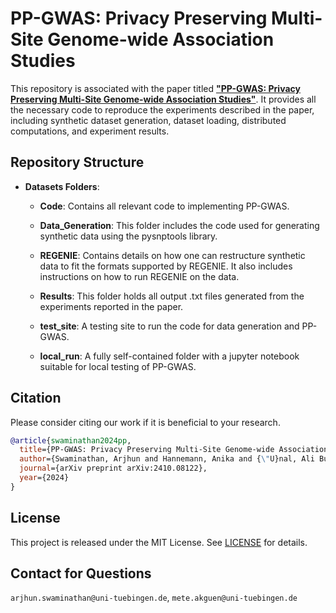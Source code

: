 # PP-GWAS: Privacy Preserving Multi-Site Genome-wide Association Studies

This repository is associated with the paper titled **["PP-GWAS: Privacy Preserving Multi-Site Genome-wide Association Studies"](https://arxiv.org/abs/2410.08122)**. It provides all the necessary code to reproduce the experiments described in the paper, including synthetic dataset generation, dataset loading, distributed computations, and experiment results.

## Repository Structure

- **Datasets Folders**: 
  - **Code**: Contains all relevant code to implementing PP-GWAS. 
  - **Data_Generation**: This folder includes the code used for generating synthetic data using the pysnptools library. 
  - **REGENIE**: Contains details on how one can restructure synthetic data to fit the formats supported by REGENIE. It also includes instructions on how to run REGENIE on the data.
  - **Results**: This folder holds all output .txt files generated from the experiments reported in the paper.
    
  - **test_site**: A testing site to run the code for data generation and PP-GWAS.

  - **local_run**: A fully self-contained folder with a jupyter notebook suitable for local testing of PP-GWAS. 

## Citation

Please consider citing our work if it is beneficial to your research. 

```bibtex
@article{swaminathan2024pp,
  title={PP-GWAS: Privacy Preserving Multi-Site Genome-wide Association Studies},
  author={Swaminathan, Arjhun and Hannemann, Anika and {\"U}nal, Ali Burak and Pfeifer, Nico and Akg{\"u}n, Mete},
  journal={arXiv preprint arXiv:2410.08122},
  year={2024}
}
```

## License

This project is released under the MIT License. See [LICENSE](LICENSE) for details.

## Contact for Questions
`arjhun.swaminathan@uni-tuebingen.de`, `mete.akguen@uni-tuebingen.de`
